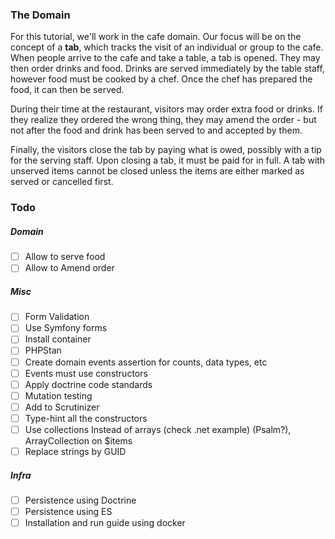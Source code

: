 ### The Domain
For this tutorial, we'll work in the cafe domain. Our focus will be on the concept of a **tab**, which tracks the visit 
of an individual or group to the cafe. When people arrive to the cafe and take a table, a tab is opened. They may then 
order drinks and food. Drinks are served immediately by the table staff, however food must be cooked by a chef. 
Once the chef has prepared the food, it can then be served.

During their time at the restaurant, visitors may order extra food or drinks. 
If they realize they ordered the wrong thing, they may amend the order - but not after the food and drink has been 
served to and accepted by them.

Finally, the visitors close the tab by paying what is owed, possibly with a tip for the serving staff. 
Upon closing a tab, it must be paid for in full. A tab with unserved items cannot be closed unless the items are either 
marked as served or cancelled first.

### Todo
##### Domain
- [ ] Allow to serve food
- [ ] Allow to Amend order
##### Misc
- [ ] Form Validation
- [ ] Use Symfony forms
- [ ] Install container
- [ ] PHPStan
- [ ] Create domain events assertion for counts, data types, etc
- [ ] Events must use constructors
- [ ] Apply doctrine code standards
- [ ] Mutation testing
- [ ] Add to Scrutinizer
- [ ] Type-hint all the constructors
- [ ] Use collections Instead of arrays (check .net example) (Psalm?), ArrayCollection on $items
- [ ] Replace strings by GUID
##### Infra
- [ ] Persistence using Doctrine
- [ ] Persistence using ES
- [ ] Installation and run guide using docker

